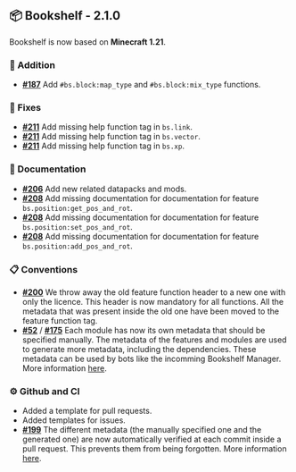 ## 📦 Bookshelf - 2.1.0

Bookshelf is now based on **Minecraft 1.21**.

### 🎉 Addition
- **[#187](https://github.com/mcbookshelf/Bookshelf/issues/187)** Add `#bs.block:map_type` and `#bs.block:mix_type` functions.

### 🐛 Fixes
- **[#211](https://github.com/mcbookshelf/Bookshelf/pull/211)** Add missing help function tag in `bs.link`.
- **[#211](https://github.com/mcbookshelf/Bookshelf/pull/211)** Add missing help function tag in `bs.vector`.
- **[#211](https://github.com/mcbookshelf/Bookshelf/pull/211)** Add missing help function tag in `bs.xp`.

### 📄 Documentation
- **[#206](https://github.com/mcbookshelf/Bookshelf/issues/206)** Add new related datapacks and mods.
- **[#208](https://github.com/mcbookshelf/Bookshelf/issues/208)** Add missing documentation for documentation for feature `bs.position:get_pos_and_rot`.
- **[#208](https://github.com/mcbookshelf/Bookshelf/issues/208)** Add missing documentation for documentation for feature `bs.position:set_pos_and_rot`.
- **[#208](https://github.com/mcbookshelf/Bookshelf/issues/208)** Add missing documentation for documentation for feature `bs.position:add_pos_and_rot`.

### 📋 Conventions
- **[#200](https://github.com/mcbookshelf/Bookshelf/issues/200)** We throw away the old feature function header to a new one with only the licence. This header is now mandatory for all functions. All the metadata that was present inside the old one have been moved to the feature function tag.
- **[#52](https://github.com/mcbookshelf/Bookshelf/issues/52)** / **[#175](https://github.com/mcbookshelf/Bookshelf/issues/175)** Each module has now its own metadata that should be specified manually. The metadata of the features and modules are used to generate more metadata, including the dependencies. These metadata can be used by bots like the incomming Bookshelf Manager. More information [here](project:contribute/metadata.md).

### ⚙️ Github and CI
- Added a template for pull requests.
- Added templates for issues.
- **[#199](https://github.com/mcbookshelf/Bookshelf/pull/199)** The different metadata (the manually specified one and the generated one) are now automatically verified at each commit inside a pull request. This prevents them from being forgotten. More information [here](project:contribute/contribution-validation.md).
